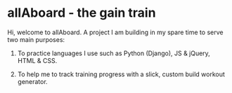 allAboard - the gain train
=========

Hi, welcome to allAboard. A project I am building in my spare time to serve two main purposes:

1) To practice languages I use such as Python (Django), JS & jQuery, HTML & CSS.

2) To help me to track training progress with a slick, custom build workout generator.
